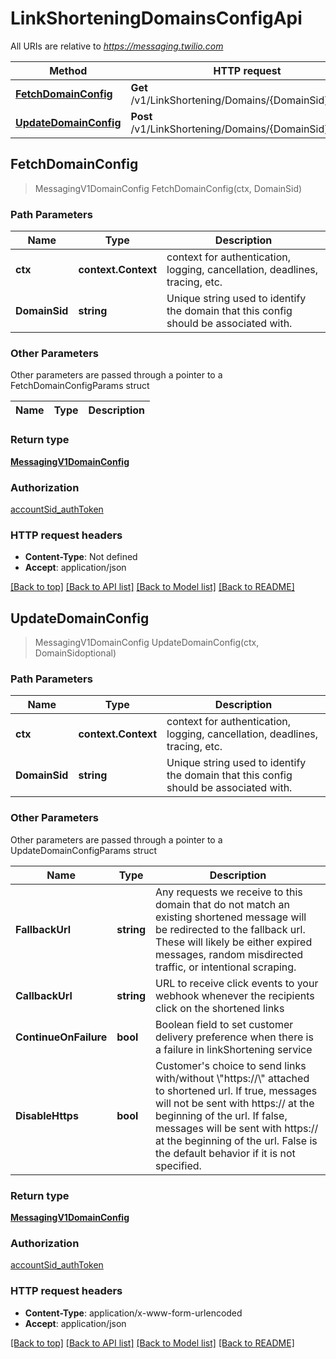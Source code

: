 # LinkShorteningDomainsConfigApi

All URIs are relative to *https://messaging.twilio.com*

Method | HTTP request | Description
------------- | ------------- | -------------
[**FetchDomainConfig**](LinkShorteningDomainsConfigApi.md#FetchDomainConfig) | **Get** /v1/LinkShortening/Domains/{DomainSid}/Config | 
[**UpdateDomainConfig**](LinkShorteningDomainsConfigApi.md#UpdateDomainConfig) | **Post** /v1/LinkShortening/Domains/{DomainSid}/Config | 



## FetchDomainConfig

> MessagingV1DomainConfig FetchDomainConfig(ctx, DomainSid)





### Path Parameters


Name | Type | Description
------------- | ------------- | -------------
**ctx** | **context.Context** | context for authentication, logging, cancellation, deadlines, tracing, etc.
**DomainSid** | **string** | Unique string used to identify the domain that this config should be associated with.

### Other Parameters

Other parameters are passed through a pointer to a FetchDomainConfigParams struct


Name | Type | Description
------------- | ------------- | -------------

### Return type

[**MessagingV1DomainConfig**](MessagingV1DomainConfig.md)

### Authorization

[accountSid_authToken](../README.md#accountSid_authToken)

### HTTP request headers

- **Content-Type**: Not defined
- **Accept**: application/json

[[Back to top]](#) [[Back to API list]](../README.md#documentation-for-api-endpoints)
[[Back to Model list]](../README.md#documentation-for-models)
[[Back to README]](../README.md)


## UpdateDomainConfig

> MessagingV1DomainConfig UpdateDomainConfig(ctx, DomainSidoptional)





### Path Parameters


Name | Type | Description
------------- | ------------- | -------------
**ctx** | **context.Context** | context for authentication, logging, cancellation, deadlines, tracing, etc.
**DomainSid** | **string** | Unique string used to identify the domain that this config should be associated with.

### Other Parameters

Other parameters are passed through a pointer to a UpdateDomainConfigParams struct


Name | Type | Description
------------- | ------------- | -------------
**FallbackUrl** | **string** | Any requests we receive to this domain that do not match an existing shortened message will be redirected to the fallback url. These will likely be either expired messages, random misdirected traffic, or intentional scraping.
**CallbackUrl** | **string** | URL to receive click events to your webhook whenever the recipients click on the shortened links
**ContinueOnFailure** | **bool** | Boolean field to set customer delivery preference when there is a failure in linkShortening service
**DisableHttps** | **bool** | Customer's choice to send links with/without \\\"https://\\\" attached to shortened url. If true, messages will not be sent with https:// at the beginning of the url. If false, messages will be sent with https:// at the beginning of the url. False is the default behavior if it is not specified.

### Return type

[**MessagingV1DomainConfig**](MessagingV1DomainConfig.md)

### Authorization

[accountSid_authToken](../README.md#accountSid_authToken)

### HTTP request headers

- **Content-Type**: application/x-www-form-urlencoded
- **Accept**: application/json

[[Back to top]](#) [[Back to API list]](../README.md#documentation-for-api-endpoints)
[[Back to Model list]](../README.md#documentation-for-models)
[[Back to README]](../README.md)

